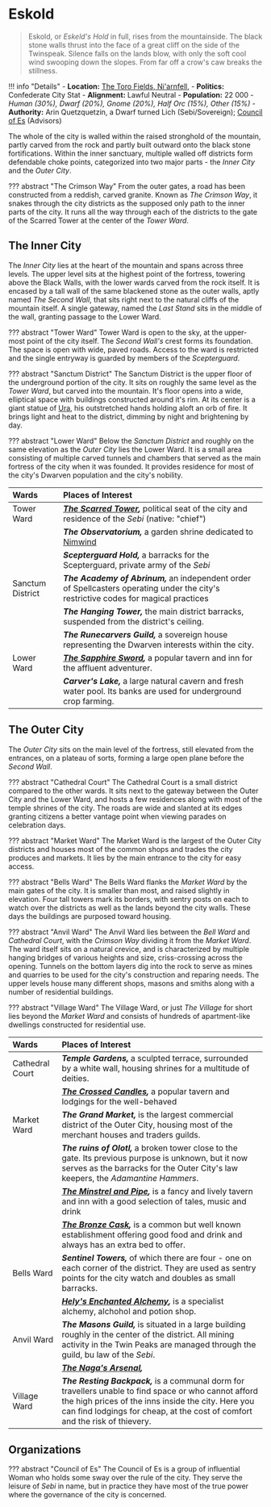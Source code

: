 # Eskold
> Eskold, or _Eskeld's Hold_ in full, rises from the mountainside. The black stone walls thrust into the face of a great cliff on the side of the Twinspeak. Silence falls on the lands blow, with only the soft cool wind swooping down the slopes. From far off a crow's caw breaks the stillness. 

!!! info "Details"
    - **Location:** [The Toro Fields, Ni'arnfell](../../../realms/niarnfell#the-toro-fields), 
    - **Politics:** Confederate City Stat
    - **Alignment:** Lawful Neutral
    - **Population:** 22 000 - _Human (30%), Dwarf (20%), Gnome (20%), Half Orc (15%), Other (15%)_
    - **Authority:** Arin Quetzquetzin, a Dwarf turned Lich (Sebi/Sovereign); [Council of Es](#council_of_es) (Advisors)

The whole of the city is walled within the raised stronghold of the mountain, partly carved from the rock and partly built outward onto the black stone fortifications. Within the inner sanctuary, multiple walled off districts form defendable choke points, categorized into two major parts - the _Inner City_ and the _Outer City_.

??? abstract "The Crimson Way"
    From the outer gates, a road has been constructed from a reddish, carved granite. Known as _The Crimson Way_, it snakes through the city districts as the supposed only path to the inner parts of the city. It runs all the way through each of the districts to the gate of the Scarred Tower at the center of the _Tower Ward_.

## The Inner City
The _Inner City_ lies at the heart of the mountain and spans across three levels. The upper level sits at the highest point of the fortress, towering above the Black Walls, with the lower wards carved from the rock itself. It is encased by a tall wall of the same blackened stone as the outer walls, aptly named _The Second Wall_, that sits right next to the natural cliffs of the mountain itself. A single gateway, named the _Last Stand_ sits in the middle of the wall, granting passage to the Lower Ward.

??? abstract "Tower Ward"
    Tower Ward is open to the sky, at the upper-most point of the city itself. The _Second Wall's_ crest forms its foundation. The space is open with wide, paved roads. Access to the ward is restricted and the single entryway is guarded by members of the _Scepterguard_.

??? abstract "Sanctum District"
    The Sanctum District is the upper floor of the underground portion of the city.  It sits on roughly the same level as the _Tower Ward_, but carved into the mountain. It's floor opens into a wide, elliptical space with buildings constructed around it's rim. At its center is a giant statue of [Ura](/religion/deities/ura), his outstretched hands holding aloft an orb of fire. It brings light and heat to the district, dimming by night and brightening by day.

??? abstract "Lower Ward"
    Below the _Sanctum District_ and roughly on the same elevation as the _Outer City_ lies the Lower Ward. It is a small area consisting of multiple carved tunnels and chambers that served as the main fortress of the city when it was founded. It provides residence for most of the city's Dwarven population and the city's nobility.

|Wards|Places of Interest|
|:--|:--|
|Tower Ward|***[The Scarred Tower](/geography/settlements/niarnfell/places_of_interest/scarred_tower),*** political seat of the city and residence of the _Sebi_ (native: "chief")|
||***The Observatorium,*** a garden shrine dedicated to [Nimwind](/religion/deities/nimwind)|
||***Scepterguard Hold,*** a barracks for the Scepterguard, private army of the _Sebi_|
|Sanctum District   |***The Academy of Abrinum,*** an independent order of Spellcasters operating under the city's restrictive codes for magical practices|
||***The Hanging Tower,*** the main district barracks, suspended from the district's ceiling.|
||***The Runecarvers Guild,*** a sovereign house representing the Dwarven interests within the city.|
|Lower Ward         |***[The Sapphire Sword](/geography/settlements/niarnfell/places_of_interest/sapphire_sword),*** a popular tavern and inn for the affluent adventurer.|
||***Carver's Lake,*** a large natural cavern and fresh water pool. Its banks are used for underground crop farming.|

## The Outer City
The _Outer City_ sits on the main level of the fortress, still elevated from the entrances, on a plateau of sorts, forming a large open plane before the _Second Wall_.

??? abstract "Cathedral Court"
    The Cathedral Court is a small district compared to the other wards. It sits next to the gateway between the Outer City and the Lower Ward, and hosts a few residences along with most of the temple shrines of the city. The roads are wide and slanted at its edges granting citizens a better vantage point when viewing parades on celebration days.

??? abstract "Market Ward"
    The Market Ward is the largest of the Outer City districts and houses most of the common shops and trades the city produces and markets. It lies by the main entrance to the city for easy access.

??? abstract "Bells Ward"
    The Bells Ward flanks the _Market Ward_ by the main gates of the city. It is smaller than most, and raised slightly in elevation. Four tall towers mark its borders, with sentry posts on each to watch over the districts as well as the lands beyond the city walls. These days the buildings are purposed toward housing.

??? abstract "Anvil Ward"
    The Anvil Ward lies between the _Bell Ward_ and _Cathedral Court_, with the _Crimson Way_ dividing it from the _Market Ward_. The ward itself sits on a natural crevice, and is characterized by multiple hanging bridges of various heights and size, criss-crossing across the opening. Tunnels on the bottom layers dig into the rock to serve as mines and quarries to be used for the city's construction and reparing needs. The upper levels house many different shops, masons and smiths along with a number of residential buildings.

??? abstract "Village Ward"
    The Village Ward, or just _The Village_ for short lies beyond the _Market Ward_ and consists of hundreds of apartment-like dwellings constructed for residential use.

|Wards|Places of Interest|
|:--|:--|
|Cathedral Court|***Temple Gardens,*** a sculpted terrace, surrounded by a white wall, housing shrines for a multitude of deities.|
||***[The Crossed Candles](/geography/settlements/niarnfell/places_of_interest/crossed_candles),*** a popular tavern and lodgings for the well-behaved|
|Market Ward|***The Grand Market,*** is the largest commercial district of the Outer City, housing most of the merchant houses and traders guilds.|
||***The ruins of Olotl,*** a broken tower close to the gate. Its previous purpose is unknown, but it now serves as the barracks for the Outer City's law keepers, the _Adamantine Hammers_.|
||***[The Minstrel and Pipe](/geography/settlements/niarnfell/places_of_interest/minstrel_and_pipe),*** is a fancy and lively tavern and inn with a good selection of tales, music and drink|
||***[The Bronze Cask](/geography/settlements/niarnfell/places_of_interest/bronze_cask),*** is a common but well known establishment offering good food and drink and always has an extra bed to offer.|
|Bells Ward|***Sentinel Towers,*** of which there are four - one on each corner of the district. They are used as sentry points for the city watch and doubles as small barracks.|
||***[Hely's Enchanted Alchemy](/geography/settlements/niarnfell/places_of_interest/helys_alchemy),*** is a specialist alchemy, alchohol and potion shop.|
|Anvil Ward|***The Masons Guild,*** is situated in a large building roughly in the center of the district. All mining activity in the Twin Peaks are managed through the guild, bu law of the _Sebi_.|
||***[The Naga's Arsenal](/geography/settlements/niarnfell/places_of_interest/nagas_arsenal),***|
|Village Ward|***The Resting Backpack,*** is a communal dorm for travellers unable to find space or who cannot afford the high prices of the inns inside the city. Here you can find lodgings for cheap, at the cost of comfort and the risk of thievery.|

## Organizations

<a name='council_of_es'></a>

??? abstract "Council of Es"
    The Council of Es is a group of influential Woman who holds some sway over the rule of the city. They serve the leisure of _Sebi_ in name, but in practice they have most of the true power where the governance of the city is concerned.

